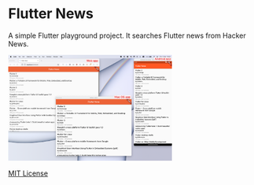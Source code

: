 # Flutter News

A simple Flutter playground project. It searches Flutter news from Hacker News.

<img src="https://github.com/vshkl/flutter-news/blob/main/screenshots/01.png" width="66%" >

[MIT License](https://github.com/vshkl/flutter-news/blob/main/LICENSE.md)
